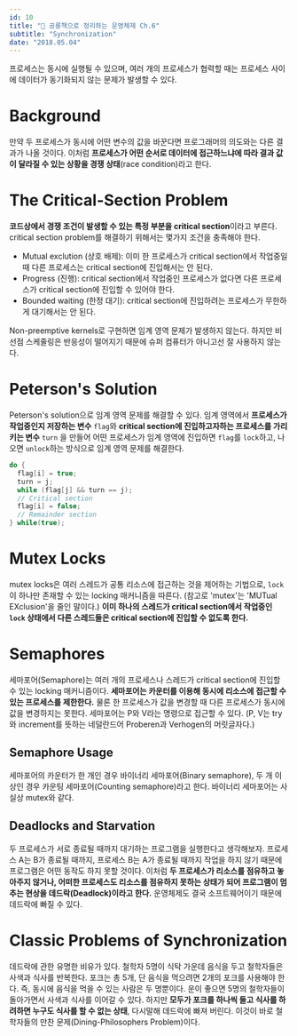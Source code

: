 ```yaml
---
id: 10
title: "🦕 공룡책으로 정리하는 운영체제 Ch.6"
subtitle: "Synchronization"
date: "2018.05.04"
---
```


프로세스는 동시에 실행될 수 있으며, 여러 개의 프로세스가 협력할 때는 프로세스 사이에 데이터가 동기화되지 않는 문제가 발생할 수 있다.

# Background

만약 두 프로세스가 동시에 어떤 변수의 값을 바꾼다면 프로그래머의 의도와는 다른 결과가 나올 것이다. 이처럼 **프로세스가 어떤 순서로 데이터에 접근하느냐에 따라 결과 값이 달라질 수 있는 상황을 경쟁 상태**(race condition)라고 한다.

# The Critical-Section Problem

**코드상에서 경쟁 조건이 발생할 수 있는 특정 부분을 critical section**이라고 부른다. critical section problem를 해결하기 위해서는 몇가지 조건을 충족해야 한다.

* Mutual exclution (상호 배제): 이미 한 프로세스가 critical section에서 작업중일 때 다른 프로세스는 critical section에 진입해서는 안 된다.
* Progress (진행): critical section에서 작업중인 프로세스가 없다면 다른 프로세스가 critical section에 진입할 수 있어야 한다.
* Bounded waiting (한정 대기): critical section에 진입하려는 프로세스가 무한하게 대기해서는 안 된다.

Non-preemptive kernels로 구현하면 임계 영역 문제가 발생하지 않는다. 하지만 비선점 스케줄링은 반응성이 떨어지기 때문에 슈퍼 컴퓨터가 아니고선 잘 사용하지 않는다.

# Peterson's Solution

Peterson's solution으로 임계 영역 문제를 해결할 수 있다. 임계 영역에서 **프로세스가 작업중인지 저장하는 변수** `flag`와 **critical section에 진입하고자하는 프로세스를 가리키는 변수** `turn` 을 만들어 어떤 프로세스가 임계 영역에 진입하면 `flag`를 `lock`하고, 나오면 `unlock`하는 방식으로 임계 영역 문제를 해결한다.

```c
do {
  flag[i] = true;
  turn = j;
  while (flag[j] && turn == j);
  // Critical section
  flag[i] = false;
  // Remainder section
} while(true);
```

# Mutex Locks

mutex locks은 여러 스레드가 공통 리소스에 접근하는 것을 제어하는 기법으로, `lock`이 하나만 존재할 수 있는 locking 매커니즘을 따른다. (참고로 'mutex'는 'MUTual EXclusion'을 줄인 말이다.) **이미 하나의 스레드가 critical section에서 작업중인 `lock` 상태에서 다른 스레드들은 critical section에 진입할 수 없도록 한다.**

# Semaphores

세마포어(Semaphore)는 여러 개의 프로세스나 스레드가 critical section에 진입할 수 있는 locking 매커니즘이다. **세마포어는 카운터를 이용해 동시에 리소스에 접근할 수 있는 프로세스를 제한한다.** 물론 한 프로세스가 값을 변경할 때 다른 프로세스가 동시에 값을 변경하지는 못한다. 세마포어는 P와 V라는 명령으로 접근할 수 있다. (P, V는 try와 increment를 뜻하는 네덜란드어 Proberen과 Verhogen의 머릿글자다.)

## Semaphore Usage

세마포어의 카운터가 한 개인 경우 바이너리 세마포어(Binary semaphore), 두 개 이상인 경우 카운팅 세마포어(Counting semaphore)라고 한다. 바이너리 세마포어는 사실상 mutex와 같다.

## Deadlocks and Starvation

두 프로세스가 서로 종료될 때까지 대기하는 프로그램을 실행한다고 생각해보자. 프로세스 A는 B가 종료될 때까지, 프로세스 B는 A가 종료될 때까지 작업을 하지 않기 때문에 프로그램은 어떤 동작도 하지 못할 것이다. 이처럼 **두 프로세스가 리소스를 점유하고 놓아주지 않거나, 어떠한 프로세스도 리소스를 점유하지 못하는 상태가 되어 프로그램이 멈추는 현상을 데드락(Deadlock)이라고 한다.** 운영체제도 결국 소프트웨어이기 때문에 데드락에 빠질 수 있다.

# Classic Problems of Synchronization

데드락에 관한 유명한 비유가 있다. 철학자 5명이 식탁 가운데 음식을 두고 철학자들은 사색과 식사를 반복한다. 포크는 총 5개, 단 음식을 먹으려면 2개의 포크를 사용해야 한다. 즉, 동시에 음식을 먹을 수 있는 사람은 두 명뿐이다. 운이 좋으면 5명의 철학자들이 돌아가면서 사색과 식사를 이어갈 수 있다. 하지만 **모두가 포크를 하나씩 들고 식사를 하려하면 누구도 식사를 할 수 없는 상태**, 다시말해 데드락에 빠져 버린다. 이것이 바로 철학자들의 만찬 문제(Dining-Philosophers Problem)이다.

